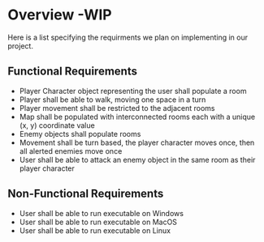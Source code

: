 # Overview -WIP
Here is a list specifying the requirments we plan on implementing in our project.
## Functional Requirements 
* Player Character object representing the user shall populate a room
* Player shall be able to walk, moving one space in a turn
* Player movement shall be restricted to the adjacent rooms
* Map shall be populated with interconnected rooms each with a unique (x, y) coordinate value
* Enemy objects shall populate rooms
* Movement shall be turn based, the player character moves once, then all alerted enemies move once
* User shall be able to attack an enemy object in the same room as their player character


## Non-Functional Requirements
* User shall be able to run executable on Windows
* User shall be able to run executable on MacOS
* User shall be able to run executable on Linux
